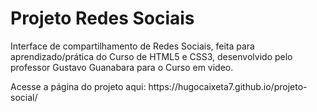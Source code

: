 <h1>Projeto Redes Sociais</h1>

<p>Interface de compartilhamento de Redes Sociais, feita para aprendizado/prática do Curso de HTML5 e CSS3, desenvolvido pelo professor Gustavo Guanabara para o Curso em video.</p>

<p>Acesse a página do projeto aqui: https://hugocaixeta7.github.io/projeto-social/</p>
